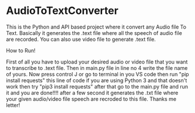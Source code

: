 # AudioToTextConverter
This is the Python and API based project where it convert any Audio file To Text. Basically it generates the .text file where all the speech of audio file are recorded. You can also use video file to generate .text file.
<break>
<p>How to Run!</p>
First of all you have to upload your desired audio or video file that you want to transcribe to .text file. Then in main.py file in line no 4 write the file name of yours. Now press control J or go to terminal in you VS code then run "pip install requests" this line of code if you are using Python 3 and that doesn't work then try "pip3 install requests" after that go to the main.py file and run it and you are done!!!! after a few second it generates the .txt file where your given audio/video file speech are recroded to this file.
<newline>
Thanks me letter!
</newline>
